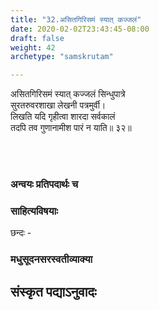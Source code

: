 ```yaml
---
title: "32.असितगिरिसमं स्यात् कज्जलं"
date: 2020-02-02T23:43:45-08:00
draft: false
weight: 42
archetype: "samskrutam"

---
```


असितगिरिसमं स्यात् कज्जलं सिन्धुपात्रे
<br/>सुरतरुवरशाखा लेखनी पत्रमुर्वी।
<br/>लिखति यदि गृहीत्वा शारदा सर्वकालं
<br/>तदपि तव गुणानामीश पारं न याति॥ ३२॥
<br/>

<br/><br/>

### अन्वयः प्रतिपदार्थः च


### साहित्यविषयाः 

छन्दः - 


### मधुसूदनसरस्वतीव्याक्या

## संस्कृत पद्याऽनुवादः
